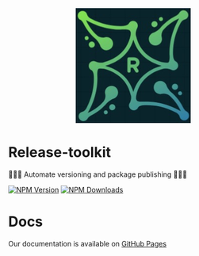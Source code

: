 <div align="center">
	<img src="docs/logo.png" />
</div>

# Release-toolkit
🚀🚀🚀 Automate versioning and package publishing 🚀🚀🚀

[![NPM Version](https://img.shields.io/npm/v/release-toolkit.svg)](https://www.npmjs.com/package/release-toolkit)
[![NPM Downloads](https://img.shields.io/npm/dt/release-toolkit.svg)](https://www.npmjs.com/package/release-toolkit)

# Docs
Our documentation is available on [GitHub Pages](https://omrilugasi.github.io/release-toolkit/) 

